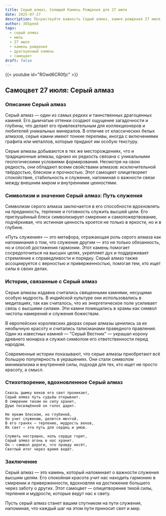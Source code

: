 ```yaml
---
title: Серый алмаз, Сияющий Камень Рождения для 27 июля
date: 2025-07-27
description: Почувствуйте важность Серый алмаз, камня рождения 27 июля, который символизирует Путь служения. Пусть его красота и значение осветят ваш день.
author: 365дней
tags:
  - серый алмаз
  - июль
  - 27 июля
  - камень рождения
  - драгоценный камень
  - самоцвет
draft: false
---
```


{{< youtube id="ROwd6CR0fjc" >}}

## Самоцвет 27 июля: Серый алмаз

### Описание Серый алмаз

Серый алмаз — один из самых редких и таинственных драгоценных камней. Его дымчатые оттенки создают ощущение загадочности и глубины, что делает его привлекательным для коллекционеров и любителей уникальных минералов. В отличие от классических белых алмазов, серые камни имеют тонкие переливы, иногда с включениями графита или металлов, которые придают им особую текстуру.

Серые алмазы добываются в тех же месторождениях, что и традиционные алмазы, однако их редкость связана с уникальными геологическими условиями формирования. Несмотря на свою редкость, они обладают всеми свойствами алмазов: исключительной твёрдостью, блеском и прочностью. Этот самоцвет олицетворяет спокойствие, стабильность и служение, напоминая о важности связи между внешним миром и внутренними ценностями.

### Символизм и значение Серый алмаз: Путь служения

Символизм серого алмаза заключается в его способности вдохновлять на преданность, терпение и готовность служить высшей цели. Его приглушённый блеск символизирует смирение и самопожертвование, подчёркивая, что истинная ценность кроется не только в яркости, но и в глубине.

«Путь служения» — это метафора, отражающая роль серого алмаза как напоминания о том, что служение другим — это не только обязанность, но и способ достижения гармонии. Этот камень помогает сосредоточиться на высших целях, укрепляет дух и поддерживает стремление к справедливости и порядку. Серый алмаз также ассоциируется с верностью и приверженностью, помогая тем, кто ищет силы в своих делах.

### Истории, связанные с Серый алмаз

Серые алмазы издавна считались священными камнями, несущими особую мудрость. В индийской культуре они использовались в медитациях, так как считалось, что их энергетическое поле усиливает связь с высшими силами. Эти камни помещались в храмы как символ чистоты намерений и служения божествам.

В европейских королевских дворах серые алмазы ценились за их необычную красоту и считались талисманами праведного правления. Один из известных камней — "Серый Вестник" — украшал корону древнего монарха и служил символом его ответственности перед народом.

Современные истории показывают, что серые алмазы приобретают всё большую популярность в украшениях. Они стали символом минимализма и внутренней силы, подходя для тех, кто ищет не просто красоту, а смысл.

### Стихотворение, вдохновленное Серый алмаз

```
Сквозь дымку веков его свет проникает,  
Серый алмаз путь судьбы открывает.  
В смирении тихом он силу хранит,  
Душе посвящённой он голос дарит.

Не ярким блеском, но глубиной,  
Он учит служению, делится мечтой.  
В его гранях — терпение, мудрость веков,  
Их свет — это путь для сердец и умов.

Служить нестрашно, коль сердце горит,  
Серый алмаз огонь в нас хранит.  
Он — символ дороги, что правду несёт,  
Светлый итог через время ведёт.
```

### Заключение

Серый алмаз — это камень, который напоминает о важности служения высшим целям. Его спокойная красота учит нас находить гармонию в смирении и приверженности, вдохновляя на достижение большего через заботу о других. Этот самоцвет — олицетворение тихой силы, терпения и мудрости, которые ведут нас к свету.

Пусть серый алмаз станет вашим спутником на пути служения, напоминая, что каждый шаг на этом пути приносит свет и мир.